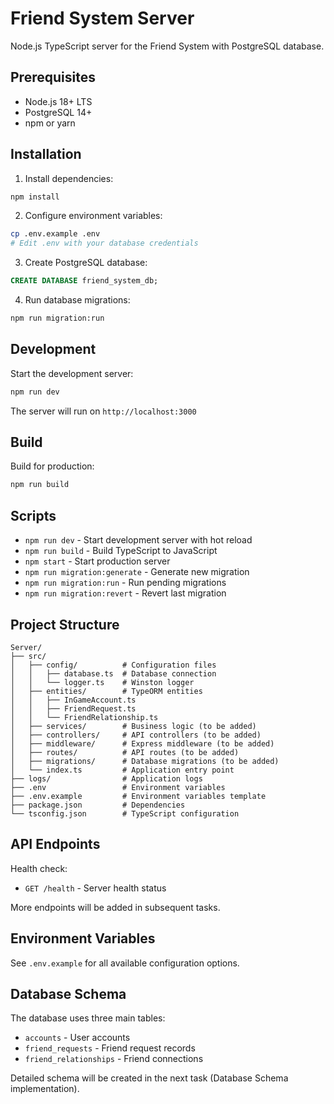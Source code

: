 # Friend System Server

Node.js TypeScript server for the Friend System with PostgreSQL database.

## Prerequisites

- Node.js 18+ LTS
- PostgreSQL 14+
- npm or yarn

## Installation

1. Install dependencies:
```bash
npm install
```

2. Configure environment variables:
```bash
cp .env.example .env
# Edit .env with your database credentials
```

3. Create PostgreSQL database:
```sql
CREATE DATABASE friend_system_db;
```

4. Run database migrations:
```bash
npm run migration:run
```

## Development

Start the development server:
```bash
npm run dev
```

The server will run on `http://localhost:3000`

## Build

Build for production:
```bash
npm run build
```

## Scripts

- `npm run dev` - Start development server with hot reload
- `npm run build` - Build TypeScript to JavaScript
- `npm start` - Start production server
- `npm run migration:generate` - Generate new migration
- `npm run migration:run` - Run pending migrations
- `npm run migration:revert` - Revert last migration

## Project Structure

```
Server/
├── src/
│   ├── config/          # Configuration files
│   │   ├── database.ts  # Database connection
│   │   └── logger.ts    # Winston logger
│   ├── entities/        # TypeORM entities
│   │   ├── InGameAccount.ts
│   │   ├── FriendRequest.ts
│   │   └── FriendRelationship.ts
│   ├── services/        # Business logic (to be added)
│   ├── controllers/     # API controllers (to be added)
│   ├── middleware/      # Express middleware (to be added)
│   ├── routes/          # API routes (to be added)
│   ├── migrations/      # Database migrations (to be added)
│   └── index.ts         # Application entry point
├── logs/                # Application logs
├── .env                 # Environment variables
├── .env.example         # Environment variables template
├── package.json         # Dependencies
└── tsconfig.json        # TypeScript configuration
```

## API Endpoints

Health check:
- `GET /health` - Server health status

More endpoints will be added in subsequent tasks.

## Environment Variables

See `.env.example` for all available configuration options.

## Database Schema

The database uses three main tables:
- `accounts` - User accounts
- `friend_requests` - Friend request records
- `friend_relationships` - Friend connections

Detailed schema will be created in the next task (Database Schema implementation).

